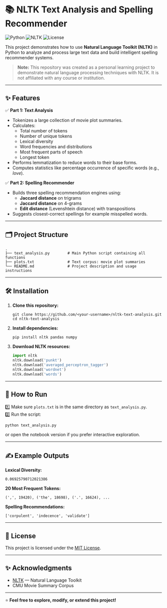 # 📚 NLTK Text Analysis and Spelling Recommender

![Python](https://img.shields.io/badge/Python-3.7%2B-blue)
![NLTK](https://img.shields.io/badge/NLTK-3.x-green)
![License](https://img.shields.io/badge/License-MIT-yellow.svg)

This project demonstrates how to use **Natural Language Toolkit (NLTK)** in Python to analyze and process large text data and build intelligent spelling recommender systems.

> **Note:** This repository was created as a personal learning project to demonstrate natural language processing techniques with NLTK. It is not affiliated with any course or institution.

---

## ✨ Features

✅ **Part 1: Text Analysis**
- Tokenizes a large collection of movie plot summaries.
- Calculates:
  - Total number of tokens
  - Number of unique tokens
  - Lexical diversity
  - Word frequencies and distributions
  - Most frequent parts of speech
  - Longest token
- Performs lemmatization to reduce words to their base forms.
- Computes statistics like percentage occurrence of specific words (e.g., *love*).

✅ **Part 2: Spelling Recommender**
- Builds three spelling recommendation engines using:
  - **Jaccard distance** on trigrams
  - **Jaccard distance** on 4-grams
  - **Edit distance** (Levenshtein distance) with transpositions
- Suggests closest-correct spellings for example misspelled words.

---

## 🗂️ Project Structure

```
.
├── text_analysis.py        # Main Python script containing all functions
├── plots.txt               # Text corpus: movie plot summaries
└── README.md               # Project description and usage instructions
```

---

## 🛠 Installation

1. **Clone this repository:**
   ```
   git clone https://github.com/<your-username>/nltk-text-analysis.git
   cd nltk-text-analysis
   ```

2. **Install dependencies:**
   ```
   pip install nltk pandas numpy
   ```

3. **Download NLTK resources:**
   ```python
   import nltk
   nltk.download('punkt')
   nltk.download('averaged_perceptron_tagger')
   nltk.download('wordnet')
   nltk.download('words')
   ```

---

## 🚀 How to Run

1️⃣ Make sure `plots.txt` is in the same directory as `text_analysis.py`.  
2️⃣ Run the script:

```bash
python text_analysis.py
```

or open the notebook version if you prefer interactive exploration.

---

## ✍️ Example Outputs

**Lexical Diversity:**
```
0.06925790712021386
```

**20 Most Frequent Tokens:**
```
(',', 19420), ('the', 18698), ('.', 16624), ...
```

**Spelling Recommendations:**
```
['corpulent', 'indecence', 'validate']
```

---

## 📄 License

This project is licensed under the [MIT License](LICENSE).

---

## ✨ Acknowledgments

- [NLTK](https://www.nltk.org/) — Natural Language Toolkit
- CMU Movie Summary Corpus

---

⭐ **Feel free to explore, modify, or extend this project!**

